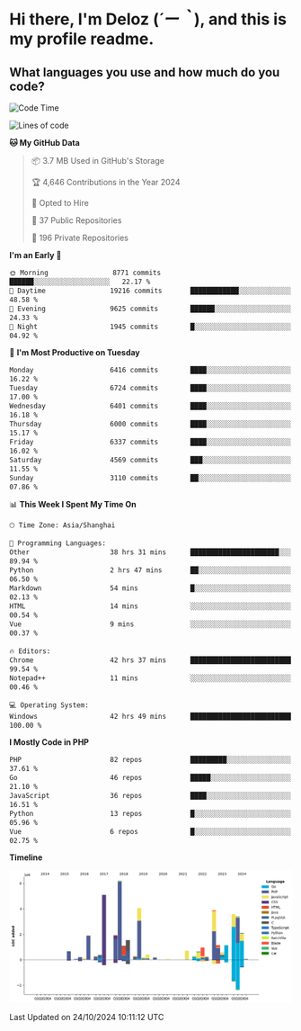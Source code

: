 # **Hi there, I'm Deloz (*´ー｀*), and this is my profile readme.**

## **What languages you use and how much do you code?**

<!--START_SECTION:waka-->
![Code Time](http://img.shields.io/badge/Code%20Time-4%2C886%20hrs%202%20mins-blue)

![Lines of code](https://img.shields.io/badge/From%20Hello%20World%20I%27ve%20Written-43.0%20million%20lines%20of%20code-blue)

**🐱 My GitHub Data** 

> 📦 3.7 MB Used in GitHub's Storage 
 > 
> 🏆 4,646 Contributions in the Year 2024
 > 
> 💼 Opted to Hire
 > 
> 📜 37 Public Repositories 
 > 
> 🔑 196 Private Repositories 
 > 
**I'm an Early 🐤** 

```text
🌞 Morning                8771 commits        ██████░░░░░░░░░░░░░░░░░░░   22.17 % 
🌆 Daytime                19216 commits       ████████████░░░░░░░░░░░░░   48.58 % 
🌃 Evening                9625 commits        ██████░░░░░░░░░░░░░░░░░░░   24.33 % 
🌙 Night                  1945 commits        █░░░░░░░░░░░░░░░░░░░░░░░░   04.92 % 
```
📅 **I'm Most Productive on Tuesday** 

```text
Monday                   6416 commits        ████░░░░░░░░░░░░░░░░░░░░░   16.22 % 
Tuesday                  6724 commits        ████░░░░░░░░░░░░░░░░░░░░░   17.00 % 
Wednesday                6401 commits        ████░░░░░░░░░░░░░░░░░░░░░   16.18 % 
Thursday                 6000 commits        ████░░░░░░░░░░░░░░░░░░░░░   15.17 % 
Friday                   6337 commits        ████░░░░░░░░░░░░░░░░░░░░░   16.02 % 
Saturday                 4569 commits        ███░░░░░░░░░░░░░░░░░░░░░░   11.55 % 
Sunday                   3110 commits        ██░░░░░░░░░░░░░░░░░░░░░░░   07.86 % 
```


📊 **This Week I Spent My Time On** 

```text
🕑︎ Time Zone: Asia/Shanghai

💬 Programming Languages: 
Other                    38 hrs 31 mins      ██████████████████████░░░   89.94 % 
Python                   2 hrs 47 mins       ██░░░░░░░░░░░░░░░░░░░░░░░   06.50 % 
Markdown                 54 mins             █░░░░░░░░░░░░░░░░░░░░░░░░   02.13 % 
HTML                     14 mins             ░░░░░░░░░░░░░░░░░░░░░░░░░   00.54 % 
Vue                      9 mins              ░░░░░░░░░░░░░░░░░░░░░░░░░   00.37 % 

🔥 Editors: 
Chrome                   42 hrs 37 mins      █████████████████████████   99.54 % 
Notepad++                11 mins             ░░░░░░░░░░░░░░░░░░░░░░░░░   00.46 % 

💻 Operating System: 
Windows                  42 hrs 49 mins      █████████████████████████   100.00 % 
```

**I Mostly Code in PHP** 

```text
PHP                      82 repos            █████████░░░░░░░░░░░░░░░░   37.61 % 
Go                       46 repos            █████░░░░░░░░░░░░░░░░░░░░   21.10 % 
JavaScript               36 repos            ████░░░░░░░░░░░░░░░░░░░░░   16.51 % 
Python                   13 repos            █░░░░░░░░░░░░░░░░░░░░░░░░   05.96 % 
Vue                      6 repos             █░░░░░░░░░░░░░░░░░░░░░░░░   02.75 % 
```



**Timeline**

![Lines of Code chart](https://raw.githubusercontent.com/deloz/deloz/main/assets/bar_graph.png)


 Last Updated on 24/10/2024 10:11:12 UTC
<!--END_SECTION:waka-->
